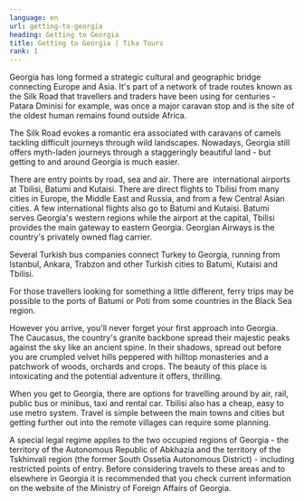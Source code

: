 ```yaml
---
language: en
url: getting-to-georgia
heading: Getting to Georgia
title: Getting to Georgia | Tika Tours
rank: 1
---
```

<div class="row content-row"><!-- 1014 (2)-->
<div class="col-xs-12 col-sm-6 col-md-6"><!-- 1371 -->

Georgia has long formed a strategic cultural and geographic bridge connecting Europe
and Asia. It's part of a network of trade routes known as the Silk Road that travellers
and traders have been using for centuries \- Patara Dminisi for example, was once
a major caravan stop and is the site of the oldest human remains found outside Africa.

The Silk Road evokes a romantic era associated with caravans of camels tackling difficult
journeys through wild landscapes. Nowadays, Georgia still offers myth\-laden journeys
through a staggeringly beautiful land \- but getting to and around Georgia is much
easier.

There are entry points by road, sea and air. There are  international airports at
Tbilisi, Batumi and Kutaisi. There are direct flights to Tbilisi from many cities
in Europe, the Middle East and Russia, and from a few Central Asian cities. A few
international flights also go to Batumi and Kutaisi. Batumi serves Georgia's western
regions while the airport at the capital, Tbilisi provides the main gateway to eastern
Georgia. Georgian Airways is the country's privately owned flag carrier.

Several Turkish bus companies connect Turkey to Georgia, running from Istanbul, Ankara,
Trabzon and other Turkish cities to Batumi, Kutaisi and Tbilisi.

</div>

<div class="col-xs-12 col-sm-6 col-md-6"><!-- 1372 -->

For those travellers looking for something a little different, ferry trips may be
possible to the ports of Batumi or Poti from some countries in the Black Sea region.

However you arrive, you'll never forget your first approach into Georgia. The Caucasus,
the country's granite backbone spread their majestic peaks against the sky like
an ancient spine. In their shadows, spread out before you are crumpled velvet hills
peppered with hilltop monasteries and a patchwork of woods, orchards and crops.
The beauty of this place is intoxicating and the potential adventure it offers,
thrilling.

When you get to Georgia, there are options for travelling around by air, rail, public
bus or minibus, taxi and rental car. Tbilisi also has a cheap, easy to use metro
system. Travel is simple between the main towns and cities but getting further out
into the remote villages can require some planning.

A special legal regime applies to the two occupied regions of Georgia \- the territory
of the Autonomous Republic of Abkhazia and the territory of the Tskhinvali region
(the former South Ossetia Autonomous District) \- including restricted points of
entry. Before considering travels to these areas and to elsewhere in Georgia it
is recommended that you check current information on the website of the Ministry
of Foreign Affairs of Georgia.

</div>

</div>
